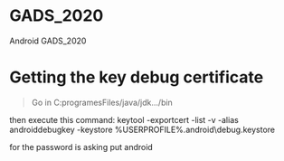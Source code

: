 # GADS_2020
Android GADS_2020









# Getting the key debug certificate
> Go in C:programesFiles/java/jdk.../bin

then execute this command:
keytool -exportcert -list -v -alias androiddebugkey -keystore %USERPROFILE%\.android\debug.keystore

for the password is asking put android
